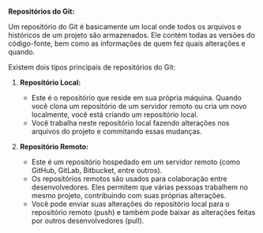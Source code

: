 **Repositórios do Git:**

Um repositório do Git é basicamente um local onde todos os arquivos e históricos de um projeto são armazenados. Ele contém todas as versões do código-fonte, bem como as informações de quem fez quais alterações e quando.

Existem dois tipos principais de repositórios do Git:

1. **Repositório Local:**
   - Este é o repositório que reside em sua própria máquina. Quando você clona um repositório de um servidor remoto ou cria um novo localmente, você está criando um repositório local.
   - Você trabalha neste repositório local fazendo alterações nos arquivos do projeto e commitando essas mudanças.

2. **Repositório Remoto:**
   - Este é um repositório hospedado em um servidor remoto (como GitHub, GitLab, Bitbucket, entre outros).
   - Os repositórios remotos são usados para colaboração entre desenvolvedores. Eles permitem que várias pessoas trabalhem no mesmo projeto, contribuindo com suas próprias alterações.
   - Você pode enviar suas alterações do repositório local para o repositório remoto (push) e também pode baixar as alterações feitas por outros desenvolvedores (pull).


